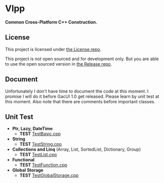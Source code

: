 # Vlpp

**Common Cross-Platform C++ Construction.**

## License

This project is licensed under [the License repo](https://github.com/vczh-libraries/License).

This project is not open sourced and for development only. But you are able to use the open sourced version in [the Release repo](https://github.com/vczh-libraries/Release).

## Document

Unfortunately I don't have time to document the code at this moment.
I promise I will do it before GacUI 1.0 get released.
Please learn by unit test at this moment.
Also note that there are comments before important classes.

## Unit Test

- **Ptr, Lazy, DateTime**
  - **TEST** [TestBasic.cpp](./Test/Source/TestBasic.cpp)
- **String**
  - **TEST** [TestString.cpp](./Test/Source/TestString.cpp)
- **Collections and Linq** (Array, List, SortedList, Dictionary, Group)
  - **TEST** [TestList.cpp](./Test/Source/TestList.cpp)
- **Functional**
  - **TEST** [TestFunction.cpp](./Test/Source/TestFunction.cpp)
- **Global Storage**
  - **TEST** [TestGlobalStorage.cpp](./Test/Source/TestGlobalStorage.cpp)
